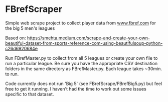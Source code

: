 # FBrefScraper

Simple web scrape project to collect player data from www.fbref.com for the big 5 men's leagues

Based on: https://smehta.medium.com/scrape-and-create-your-own-beautiful-dataset-from-sports-reference-com-using-beautifulsoup-python-c26d6920684e

Run FBrefMaster.py to collect from all 5 leagues or create your own file to run a particular league. Be sure you have the appropriate CSV destination folders in the same directory as FBrefMaster.py. Each league takes ~30min. to run.

Code currently does not run 'Big 5' (see FBrefScrape/FBrefBig5.py) but feel free to get it running. I haven't had the time to work out some issues specific to that dataset.
